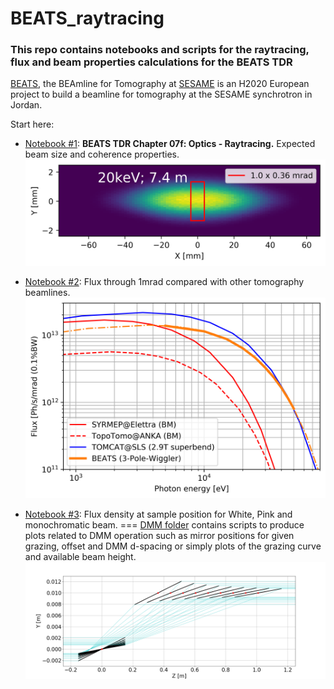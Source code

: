 # **BEATS_raytracing**
### This repo contains notebooks and scripts for the raytracing, flux and beam properties calculations for the BEATS TDR

[BEATS](https://beats.esrf.fr/), the BEAmline for Tomography at [SESAME](https://www.sesame.org.jo/) is an H2020 European project to build a beamline for tomography at the SESAME synchrotron in Jordan.

Start here:
- [Notebook #1](BEATS_TDR-Chapter_07f_Optics_Raytracing.ipynb): **BEATS TDR Chapter 07f: Optics - Raytracing.** Expected beam size and coherence properties.
![BEAM @ FixedMask](beam_snapshot_20keV_7.4m.png)

- [Notebook #2](BEATS_TDR-Chapter_07f_Optics_Raytracing-Flux_1mrad.ipynb): Flux through 1mrad compared with other tomography beamlines.
![BEATS Flux](Flux_tomo_BLs_zoom2.png)

- [Notebook #3](BEATS_TDR-Chapter_07f_Optics_Raytracing-Flux_density.ipynb): Flux density at sample position for White, Pink and monochromatic beam.
===
[DMM folder](DMM) contains scripts to produce plots related to DMM operation such as mirror positions for given grazing, offset and DMM d-spacing or simply plots of the grazing curve and available beam height.
![](DMM/DMM_mirrors_d2.5_E18-50.png)
